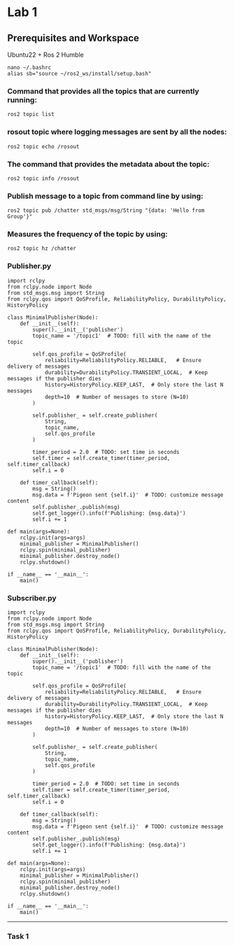 # Lab 1
## Prerequisites and Workspace
Ubuntu22 + Ros 2 Humble

```
nano ~/.bashrc
alias sb="source ~/ros2_ws/install/setup.bash"
```
### Command that provides all the topics that are currently running:

```
ros2 topic list 
```
### rosout topic where logging messages are sent by all the nodes:
```
ros2 topic echo /rosout
```
### The command that provides the metadata about the topic:
```
ros2 topic info /rosout
```
### Publish message to a topic from command line by using:
```
ros2 topic pub /chatter std_msgs/msg/String "{data: 'Hello from Group'}"
```
### Measures the frequency of the topic by using:
```
ros2 topic hz /chatter
```
### Publisher.py
```
import rclpy
from rclpy.node import Node
from std_msgs.msg import String
from rclpy.qos import QoSProfile, ReliabilityPolicy, DurabilityPolicy, HistoryPolicy

class MinimalPublisher(Node):
    def __init__(self):
        super().__init__('publisher')
        topic_name = '/topic1'  # TODO: fill with the name of the topic

        self.qos_profile = QoSProfile(
            reliability=ReliabilityPolicy.RELIABLE,   # Ensure delivery of messages
            durability=DurabilityPolicy.TRANSIENT_LOCAL,  # Keep messages if the publisher dies
            history=HistoryPolicy.KEEP_LAST,  # Only store the last N messages
            depth=10  # Number of messages to store (N=10)
        )

        self.publisher_ = self.create_publisher(
            String,
            topic_name,
            self.qos_profile
        )

        timer_period = 2.0  # TODO: set time in seconds
        self.timer = self.create_timer(timer_period, self.timer_callback)
        self.i = 0

    def timer_callback(self):
        msg = String()
        msg.data = f'Pigeon sent {self.i}'  # TODO: customize message content
        self.publisher_.publish(msg)
        self.get_logger().info(f'Publishing: {msg.data}')
        self.i += 1

def main(args=None):
    rclpy.init(args=args)
    minimal_publisher = MinimalPublisher()
    rclpy.spin(minimal_publisher)
    minimal_publisher.destroy_node()
    rclpy.shutdown()

if __name__ == '__main__':
    main()

```
### Subscriber.py
```
import rclpy
from rclpy.node import Node
from std_msgs.msg import String
from rclpy.qos import QoSProfile, ReliabilityPolicy, DurabilityPolicy, HistoryPolicy

class MinimalPublisher(Node):
    def __init__(self):
        super().__init__('publisher')
        topic_name = '/topic1'  # TODO: fill with the name of the topic

        self.qos_profile = QoSProfile(
            reliability=ReliabilityPolicy.RELIABLE,   # Ensure delivery of messages
            durability=DurabilityPolicy.TRANSIENT_LOCAL,  # Keep messages if the publisher dies
            history=HistoryPolicy.KEEP_LAST,  # Only store the last N messages
            depth=10  # Number of messages to store (N=10)
        )

        self.publisher_ = self.create_publisher(
            String,
            topic_name,
            self.qos_profile
        )

        timer_period = 2.0  # TODO: set time in seconds
        self.timer = self.create_timer(timer_period, self.timer_callback)
        self.i = 0

    def timer_callback(self):
        msg = String()
        msg.data = f'Pigeon sent {self.i}'  # TODO: customize message content
        self.publisher_.publish(msg)
        self.get_logger().info(f'Publishing: {msg.data}')
        self.i += 1

def main(args=None):
    rclpy.init(args=args)
    minimal_publisher = MinimalPublisher()
    rclpy.spin(minimal_publisher)
    minimal_publisher.destroy_node()
    rclpy.shutdown()

if __name__ == '__main__':
    main()
```










































































---------------------------------------------------------------------
### Task 1
